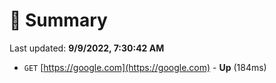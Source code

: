# 📖 Summary
Last updated: **9/9/2022, 7:30:42 AM**

- `GET` [https://google.com](https://google.com) - **Up** (184ms)
